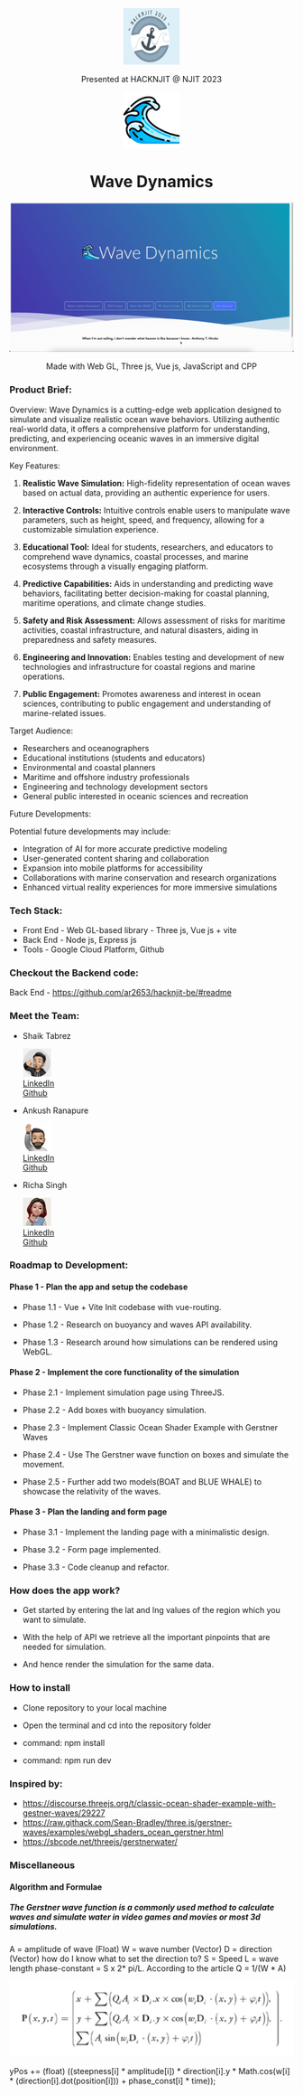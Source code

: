 
  

<p  align="center"><img  src="./favicon.png"  width=100  height=100>

<p  align="center">Presented at HACKNJIT @ NJIT 2023</p>

<p  align="center"><img  src="./wave-dynamics.png"  width=100  height=100>

<h1  align="center">Wave Dynamics</h1></p>
  


<p  align="center">

<img  alt="Wave Dynamics gif"  src="./landingpage.gif"  />

</p>




<p  align="center">Made with Web GL, Three js, Vue js, JavaScript and CPP</p>

### Product Brief:

Overview:
Wave Dynamics is a cutting-edge web application designed to simulate and visualize realistic ocean wave behaviors. Utilizing authentic real-world data, it offers a comprehensive platform for understanding, predicting, and experiencing oceanic waves in an immersive digital environment.

Key Features:

1. **Realistic Wave Simulation:** High-fidelity representation of ocean waves based on actual data, providing an authentic experience for users.

2. **Interactive Controls:** Intuitive controls enable users to manipulate wave parameters, such as height, speed, and frequency, allowing for a customizable simulation experience.

3. **Educational Tool:** Ideal for students, researchers, and educators to comprehend wave dynamics, coastal processes, and marine ecosystems through a visually engaging platform.

4. **Predictive Capabilities:** Aids in understanding and predicting wave behaviors, facilitating better decision-making for coastal planning, maritime operations, and climate change studies.

5. **Safety and Risk Assessment:** Allows assessment of risks for maritime activities, coastal infrastructure, and natural disasters, aiding in preparedness and safety measures.

6. **Engineering and Innovation:** Enables testing and development of new technologies and infrastructure for coastal regions and marine operations.

7. **Public Engagement:** Promotes awareness and interest in ocean sciences, contributing to public engagement and understanding of marine-related issues.

Target Audience:

- Researchers and oceanographers
- Educational institutions (students and educators)
- Environmental and coastal planners
- Maritime and offshore industry professionals
- Engineering and technology development sectors
- General public interested in oceanic sciences and recreation

Future Developments:

Potential future developments may include:
- Integration of AI for more accurate predictive modeling
- User-generated content sharing and collaboration
- Expansion into mobile platforms for accessibility
- Collaborations with marine conservation and research organizations
- Enhanced virtual reality experiences for more immersive simulations


### Tech Stack:
- Front End - Web GL-based library - Three js, Vue js + vite
- Back End - Node js, Express js
- Tools - Google Cloud Platform, Github

### Checkout the Backend code:
Back End - https://github.com/ar2653/hacknjit-be/#readme

### Meet the Team:
- Shaik Tabrez <p><img  src="./st.jpeg"  width=50  height=50><br><a href="https://www.linkedin.com/in/shaik-tabrez/">LinkedIn </a> <br> <a href="https://github.com/tabrezdn1">Github</a>
- Ankush Ranapure <p><img  src="./ar.jpeg"  width=50  height=50><br> <a href="https://www.linkedin.com/in/ankush-ranapure/">LinkedIn </a><br> <a href="https://github.com/ar2653">Github</a>
- Richa Singh <p><img  src="./rs.jpeg"  width=50  height=50><br> <a href="https://www.linkedin.com/in/richa-singh-78935438/">LinkedIn </a><br> <a href="https://github.com/richa-bsingh">Github</a>

### Roadmap to Development:

#### Phase 1 - Plan the app and setup the codebase

- Phase 1.1 - Vue + Vite Init codebase with vue-routing.

- Phase 1.2 - Research on buoyancy and waves API availability.

- Phase 1.3 - Research around how simulations can be rendered using WebGL.

#### Phase 2 - Implement the core functionality of the simulation

- Phase 2.1 - Implement simulation page using ThreeJS.

- Phase 2.2 - Add boxes with buoyancy simulation.

- Phase 2.3 - Implement Classic Ocean Shader Example with Gerstner Waves

- Phase 2.4 - Use The Gerstner wave function on boxes and simulate the movement.

- Phase 2.5 - Further add two models(BOAT and BLUE WHALE) to showcase the relativity of the waves.

#### Phase 3 - Plan the landing and form page

- Phase 3.1 - Implement the landing page with a minimalistic design.

- Phase 3.2 - Form page implemented.

- Phase 3.3 - Code cleanup and refactor.

### How does the app work?

- Get started by entering the lat and lng values of the region which you want to simulate.

- With the help of API we retrieve all the important pinpoints that are needed for simulation.

- And hence render the simulation for the same data.


### How to install

- Clone repository to your local machine

- Open the terminal and cd into the repository folder

- command: npm install

- command: npm run dev

### Inspired by:

- https://discourse.threejs.org/t/classic-ocean-shader-example-with-gestner-waves/29227
- https://raw.githack.com/Sean-Bradley/three.js/gerstner-waves/examples/webgl_shaders_ocean_gerstner.html
- https://sbcode.net/threejs/gerstnerwater/


### Miscellaneous

#### Algorithm and Formulae

##### The Gerstner wave function is a commonly used method to calculate waves and simulate water in video games and movies or most 3d simulations.

A = amplitude of wave (Float)
W = wave number (Vector)
D = direction (Vector) how do I know what to set the direction to?
S = Speed
L = wave length
phase-constant = S x 2* pi/L.
According to the article Q = 1/(W * A)

<img  alt="Solar system gif"  src="./gerstner-function.png"  />

yPos += (float) ((steepness[i] * amplitude[i]) * direction[i].y * Math.cos(w[i] * (direction[i].dot(position[i])) + phase_const[i] * time));

